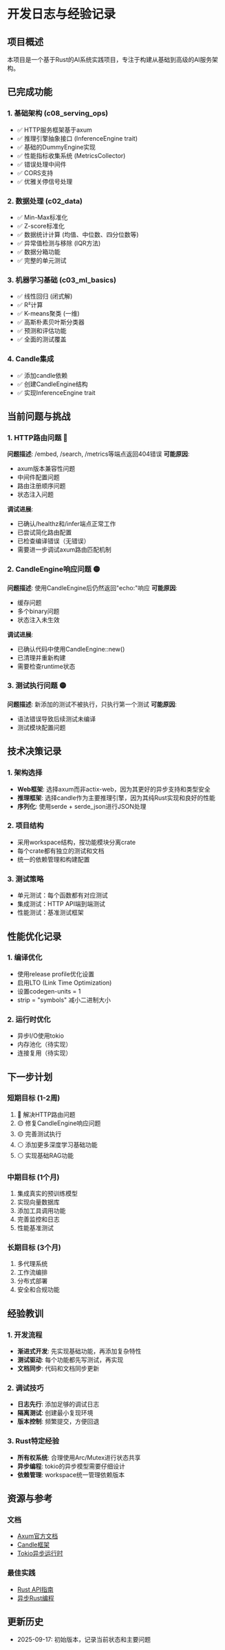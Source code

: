# 开发日志与经验记录

## 项目概述

本项目是一个基于Rust的AI系统实践项目，专注于构建从基础到高级的AI服务架构。

## 已完成功能

### 1. 基础架构 (c08_serving_ops)

- ✅ HTTP服务框架基于axum
- ✅ 推理引擎抽象接口 (InferenceEngine trait)
- ✅ 基础的DummyEngine实现
- ✅ 性能指标收集系统 (MetricsCollector)
- ✅ 错误处理中间件
- ✅ CORS支持
- ✅ 优雅关停信号处理

### 2. 数据处理 (c02_data)

- ✅ Min-Max标准化
- ✅ Z-score标准化
- ✅ 数据统计计算 (均值、中位数、四分位数等)
- ✅ 异常值检测与移除 (IQR方法)
- ✅ 数据分箱功能
- ✅ 完整的单元测试

### 3. 机器学习基础 (c03_ml_basics)

- ✅ 线性回归 (闭式解)
- ✅ R²计算
- ✅ K-means聚类 (一维)
- ✅ 高斯朴素贝叶斯分类器
- ✅ 预测和评估功能
- ✅ 全面的测试覆盖

### 4. Candle集成

- ✅ 添加candle依赖
- ✅ 创建CandleEngine结构
- ✅ 实现InferenceEngine trait

## 当前问题与挑战

### 1. HTTP路由问题 🔴

**问题描述**: /embed, /search, /metrics等端点返回404错误
**可能原因**:

- axum版本兼容性问题
- 中间件配置问题
- 路由注册顺序问题
- 状态注入问题

**调试进展**:

- 已确认/healthz和/infer端点正常工作
- 已尝试简化路由配置
- 已检查编译错误（无错误）
- 需要进一步调试axum路由匹配机制

### 2. CandleEngine响应问题 🟡

**问题描述**: 使用CandleEngine后仍然返回"echo:"响应
**可能原因**:

- 缓存问题
- 多个binary问题
- 状态注入未生效

**调试进展**:

- 已确认代码中使用CandleEngine::new()
- 已清理并重新构建
- 需要检查runtime状态

### 3. 测试执行问题 🟡

**问题描述**: 新添加的测试不被执行，只执行第一个测试
**可能原因**:

- 语法错误导致后续测试未编译
- 测试模块配置问题

## 技术决策记录

### 1. 架构选择

- **Web框架**: 选择axum而非actix-web，因为其更好的异步支持和类型安全
- **推理框架**: 选择candle作为主要推理引擎，因为其纯Rust实现和良好的性能
- **序列化**: 使用serde + serde_json进行JSON处理

### 2. 项目结构

- 采用workspace结构，按功能模块分离crate
- 每个crate都有独立的测试和文档
- 统一的依赖管理和构建配置

### 3. 测试策略

- 单元测试：每个函数都有对应测试
- 集成测试：HTTP API端到端测试
- 性能测试：基准测试框架

## 性能优化记录

### 1. 编译优化

- 使用release profile优化设置
- 启用LTO (Link Time Optimization)
- 设置codegen-units = 1
- strip = "symbols" 减小二进制大小

### 2. 运行时优化

- 异步I/O使用tokio
- 内存池化（待实现）
- 连接复用（待实现）

## 下一步计划

### 短期目标 (1-2周)

1. 🔴 解决HTTP路由问题
2. 🟡 修复CandleEngine响应问题
3. 🟡 完善测试执行
4. ⚪ 添加更多深度学习基础功能
5. ⚪ 实现基础RAG功能

### 中期目标 (1个月)

1. 集成真实的预训练模型
2. 实现向量数据库
3. 添加工具调用功能
4. 完善监控和日志
5. 性能基准测试

### 长期目标 (3个月)

1. 多代理系统
2. 工作流编排
3. 分布式部署
4. 安全和合规功能

## 经验教训

### 1. 开发流程

- **渐进式开发**: 先实现基础功能，再添加复杂特性
- **测试驱动**: 每个功能都先写测试，再实现
- **文档同步**: 代码和文档同步更新

### 2. 调试技巧

- **日志先行**: 添加足够的调试日志
- **隔离测试**: 创建最小复现环境
- **版本控制**: 频繁提交，方便回退

### 3. Rust特定经验

- **所有权系统**: 合理使用Arc/Mutex进行状态共享
- **异步编程**: tokio的异步模型需要仔细设计
- **依赖管理**: workspace统一管理依赖版本

## 资源与参考

### 文档

- [Axum官方文档](https://docs.rs/axum/)
- [Candle框架](https://github.com/huggingface/candle)
- [Tokio异步运行时](https://tokio.rs/)

### 最佳实践

- [Rust API指南](https://rust-lang.github.io/api-guidelines/)
- [异步Rust编程](https://rust-lang.github.io/async-book/)

## 更新历史

- 2025-09-17: 初始版本，记录当前状态和主要问题
